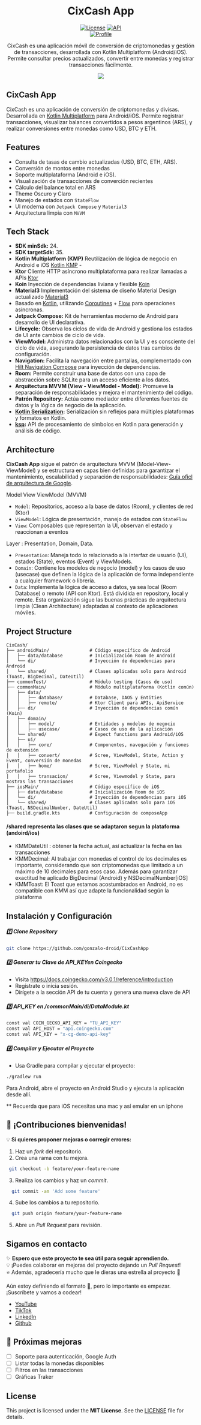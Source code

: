 <h1 align="center">CixCash App</h1>

<p align="center">
  <a href="https://spdx.org/licenses/MIT.html"><img alt="License" src="https://img.shields.io/badge/License-MIT-blue.svg"/></a>
  <a href="https://android-arsenal.com/api?level=24"><img alt="API" src="https://img.shields.io/badge/API-26%2B-brightgreen.svg?style=flat"/></a><br>
  <a href="https://www.youtube.com/@GonzaloDroid2050"><img alt="Profile" src="https://img.shields.io/youtube/channel/subscribers/UCPjql8JlN5kw6hU2U_tngaw?style=social"/></a> 
</p>

<p align="center">  
CixCash es una aplicación móvil de conversión de criptomonedas y gestión de transacciones, desarrollada con Kotlin Multiplatform (Android/iOS).  
Permite consultar precios actualizados, convertir entre monedas y registrar transacciones fácilmente.
</p>

<p align="center">
<img src="previews/features.png"/>
</p>

## CixCash App
CixCash es una aplicación de conversión de criptomonedas y divisas. Desarrollada en [Kotlin Multiplatform](https://www.jetbrains.com/help/kotlin-multiplatform-dev/get-started.html) para Android/iOS. Permite registrar transacciones, visualizar balances convertidos a pesos argentinos (ARS), y realizar conversiones entre monedas como USD, BTC y ETH.


## Features
- Consulta de tasas de cambio actualizadas (USD, BTC, ETH, ARS).
- Conversión de montos entre monedas
- Soporte multiplataforma (Android e iOS).
- Visualización de transacciones de converción recientes
- Cálculo del balance total en ARS
- Theme Oscuro y Claro
- Manejo de estados con `StateFlow`
- UI moderna con `Jetpack Compose` y `Material3`
- Arquitectura limpia con `MVVM`

## Tech Stack
- **SDK minSdk:** 24.  
- **SDK targetSdk:** 35.  
- **Kotlin Multiplatform (KMP)** Reutilización de lógica de negocio en Android e iOS [Kotlin KMP](https://kotlinlang.org/lp/multiplatform/)  -
- **Ktor** Cliente HTTP asíncrono multiplataforma para realizar llamadas a APIs [Ktor](https://ktor.io/)
- **Koin** Inyección de dependencias liviana y flexible [Koin](https://insert-koin.io/)                          
- **Material3** Implementación del sistema de diseño Material Design actualizado [Material3](https://m3.material.io/) 
- Basado en [Kotlin](https://kotlinlang.org/), utilizando [Coroutines](https://github.com/Kotlin/kotlinx.coroutines) + [Flow](https://kotlin.github.io/kotlinx.coroutines/kotlinx-coroutines-core/kotlinx.coroutines.flow/) para operaciones asíncronas.  
- **Jetpack Compose:** Kit de herramientas moderno de Android para desarrollo de UI declarativa.  
- **Lifecycle:** Observa los ciclos de vida de Android y gestiona los estados de UI ante cambios de ciclo de vida.  
- **ViewModel:** Administra datos relacionados con la UI y es consciente del ciclo de vida, asegurando la persistencia de datos tras cambios de configuración.  
- **Navigation:** Facilita la navegación entre pantallas, complementado con [Hilt Navigation Compose](https://developer.android.com/jetpack/compose/libraries#hilt) para inyección de dependencias.  
- **Room:** Permite construir una base de datos con una capa de abstracción sobre SQLite para un acceso eficiente a los datos.  
- **Arquitectura MVVM (View - ViewModel - Model):** Promueve la separación de responsabilidades y mejora el mantenimiento del código.  
- **Patrón Repository:** Actúa como mediador entre diferentes fuentes de datos y la lógica de negocio de la aplicación.  
- **[Kotlin Serialization](https://github.com/Kotlin/kotlinx.serialization):** Serialización sin reflejos para múltiples plataformas y formatos en Kotlin.  
- **[ksp](https://github.com/google/ksp):** API de procesamiento de símbolos en Kotlin para generación y análisis de código.  


## Architecture
**CixCash App**  sigue el patrón de arquitectura MVVM (Model-View-ViewModel) y se estructura en capas bien definidas para garantizar el mantenimiento, escalabilidad y separación de responsabilidades:
[Guía oficl de arquitectura de Google](https://developer.android.com/topic/architecture).

Model View ViewModel (MVVM)
- `Model`: Repositorios, acceso a la base de datos (Room), y clientes de red (Ktor)
- `ViewModel`: Lógica de presentación, manejo de estados con `StateFlow`
- `View`: Composables que representan la UI, observan el estado y reaccionan a eventos

Layer : Presentation, Domain, Data. 

- `Presentation`: Maneja todo lo relacionado a la interfaz de usuario (UI), estados (State), eventos (Event) y ViewModels.
- `Domain`: Contiene los modelos de negocio (model) y los casos de uso (usecase) que definen la lógica de la aplicación de forma independiente a cualquier framework o librería.
- `Data`: Implementa la lógica de acceso a datos, ya sea local (Room Database) o remoto (API con Ktor). Está dividida en repository, local y remote.
Esta organización sigue las buenas prácticas de arquitectura limpia (Clean Architecture) adaptadas al contexto de aplicaciones móviles.

## Project Structure

```plaintext
CixCash/
├── androidMain/               # Código específico de Android
│   ├── data/database          # Inicialización Room de Android
│   └── di/                    # Inyección de dependencias para Android
│   └── shared/                # Clases aplicadas solo para Android (Toast, BigDecimal, DateUtil)
├── commonTest/                # Módulo testing (Casos de uso)
├── commonMain/                # Módulo multiplataforma (Kotlin común)
│   ├── data/
│   │   ├── database/          # Database, DAOS y Entities
│   │   ├── remote/            # Ktor Client para APIs, ApiService
│   ├── di/                    # Inyección de dependencias común (Koin)
│   ├── domain/
│   │   ├── model/             # Entidades y modelos de negocio
│   │   ├── usecase/           # Casos de uso de la aplicación
│   └── shared/                # Expect functions para Android/iOS
│   ├── ui/
│   │   ├── core/              # Componentes, navegación y funciones de extensión
│   │   ├── convert/           # Scree, ViewModel, State, Action y Event, conversión de monedas
│   │   ├── home/              # Scree, ViewModel y State, mi portafolio
│   │   ├── transacion/        # Scree, Viewmodel y State, para mostras las transacciones
├── iosMain/                   # Código específico de iOS 
│   ├── data/database          # Inicialización Room de iOS
│   └── di/                    # Inyección de dependencias para iOS
│   └── shared/                # Clases aplicadas solo para iOS (Toast, NSDecimalNumber, DateUtil)
├── build.gradle.kts           # Configuración de composeApp
```
#### /shared representa las clases que se adaptaron segun la plataforma (andoird/ios)

- KMMDateUtil : obtener la fecha actual, así actualizar la fecha en las transacciones
- KMMDecimal: Al trabajar con monedas el control de los decimales es importante, considerando que son criptomonedas que limitado a un máximo de 10 decimales para esos caso. Además para garantizar exactitud he aplicado BigDecimal (Android) y NSDecimalNumber[iOS]
- KMMToast: El Toast que estamos acostumbrados en Android, no es compatible con KMM así que adapte la funcionalidad según la plataforma


## Instalación y Configuración  

##### 1️⃣ Clone Repository
```bash
git clone https://github.com/gonzalo-droid/CixCashApp
```
##### 2️⃣ Generar tu Clave de API_KEYen Coingecko
- Visita https://docs.coingecko.com/v3.0.1/reference/introduction
- Regístrate o inicia sesión.
- Dirígete a la sección API de tu cuenta y genera una nueva clave de API
##### 3️⃣ API_KEY en /commonMain/di/DataModule.kt
```bash
const val COIN_GECKO_API_KEY = "TU_API_KEY"
const val API_HOST = "api.coingecko.com"
const val API_KEY = "x-cg-demo-api-key"
```
##### 4️⃣ Compilar y Ejecutar el Proyecto
- Usa Gradle para compilar y ejecutar el proyecto:
```bash
./gradlew run
```
Para Android, abre el proyecto en Android Studio y ejecuta la aplicación desde allí. 

** Recuerda que para iOS necesitas una mac y así emular en un iphone


## 🚀 ¡Contribuciones bienvenidas!  

💡 **Si quieres proponer mejoras o corregir errores:**  
1. Haz un *fork* del repositorio.  
2. Crea una rama con tu mejora.
  ```bash
   git checkout -b feature/your-feature-name
  ```
3. Realiza los cambios y haz un *commit*.
 ```bash
   git commit -am 'Add some feature'
   ```  
4. Sube los cambios a tu repositorio.
 ```bash
   git push origin feature/your-feature-name
   ```  
5. Abre un *Pull Request* para revisión.  


## Sigamos en contacto

✨ **Espero que este proyecto te sea útil para seguir aprendiendo.**  
💡 ¡Puedes colaborar en mejoras del proyecto dejando un *Pull Request*!  
⭐ Además, agradecería mucho que le dieras una estrella al proyecto 🤩 


Aún estoy definiendo el formato 🫠, pero lo importante es empezar. 
¡Suscríbete y vamos a codear!
- [YouTube](https://www.youtube.com/@GonzaloDroid2050)
- [TikTok](https://www.tiktok.com/@gonzalodroid)
- [LinkedIn](https://www.linkedin.com/in/gonzalo-lozg/)
- [Github](https://github.com/gonzalo-droid)


## 🚧 Próximas mejoras

- [ ] Soporte para autenticación, Google Auth
- [ ] Listar todas la monedas disponibles
- [ ] Filtros en las transacciones
- [ ] Gráficas Traker

## License
This project is licensed under the **MIT License**. See the [LICENSE](LICENSE) file for details.
